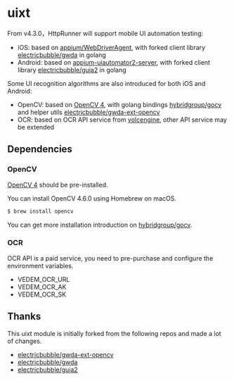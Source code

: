 # uixt

From v4.3.0，HttpRunner will support mobile UI automation testing:

- iOS: based on [appium/WebDriverAgent], with forked client library [electricbubble/gwda] in golang
- Android: based on [appium-uiautomator2-server], with forked client library [electricbubble/guia2] in golang

Some UI recognition algorithms are also introduced for both iOS and Android:

- OpenCV: based on [OpenCV 4], with golang bindings [hybridgroup/gocv] and helper utils [electricbubble/gwda-ext-opencv]
- OCR: based on OCR API service from [volcengine], other API service may be extended

## Dependencies

### OpenCV

[OpenCV 4] should be pre-installed.

You can install OpenCV 4.6.0 using Homebrew on macOS.

```bash
$ brew install opencv
```

You can get more installation introduction on [hybridgroup/gocv].

### OCR

OCR API is a paid service, you need to pre-purchase and configure the environment variables.

- VEDEM_OCR_URL
- VEDEM_OCR_AK
- VEDEM_OCR_SK

## Thanks

This uixt module is initially forked from the following repos and made a lot of changes.

- [electricbubble/gwda-ext-opencv]
- [electricbubble/gwda]
- [electricbubble/guia2]


[electricbubble/gwda-ext-opencv]: https://github.com/electricbubble/gwda-ext-opencv
[appium/WebDriverAgent]: https://github.com/appium/WebDriverAgent
[electricbubble/gwda]: https://github.com/electricbubble/gwda
[electricbubble/guia2]: https://github.com/electricbubble/guia2
[OpenCV 4]: https://opencv.org/
[hybridgroup/gocv]: https://github.com/hybridgroup/gocv
[volcengine]: https://www.volcengine.com/product/text-recognition
[appium-uiautomator2-server]: https://github.com/appium/appium-uiautomator2-server
